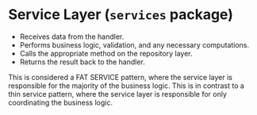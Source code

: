 # Service Layer (`services` package)

- Receives data from the handler.
- Performs business logic, validation, and any necessary computations.
- Calls the appropriate method on the repository layer.
- Returns the result back to the handler.

This is considered a FAT SERVICE pattern, where the service layer is responsible for the majority of the business logic. This is in contrast to a thin service pattern, where the service layer is responsible for only coordinating the business logic.
